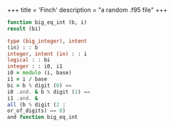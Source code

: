 +++
title = 'Finch'
description = "a random .f95 file"
+++

```f95
function big_eq_int (b, i)
result (bi)

type (big_integer), intent
(in) : : b
integer, intent (in) : : i
logical : : bi
integer : : i0, i1
i0 = modulo (i, base)
i1 = i / base
bi = b % digit (0) ==
i0 .and. & b % digit (1) ==
i1 .and. &
all (b % digit (2 :
or_of_digits) == 0)
and function big_eq_int
```
